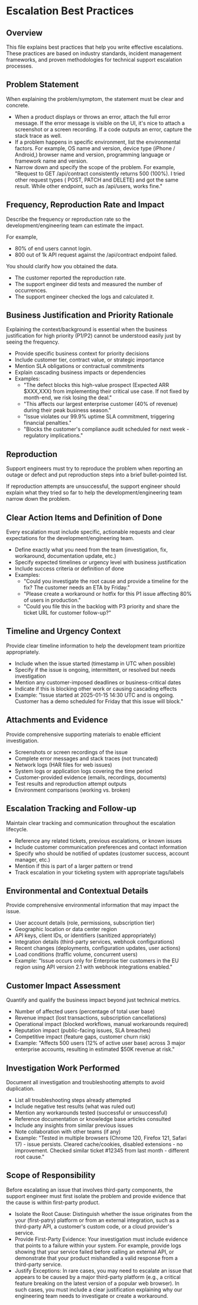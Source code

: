 # Escalation Best Practices

## Overview

This file explains best practices that help you write effective escalations. These practices are based on industry standards, incident management frameworks, and proven methodologies for technical support escalation processes.

## Problem Statement

When explaining the problem/symptom, the statement must be clear and concrete.

- When a product displays or throws an error, attach the full error message. If the error message is visible on the UI, it's nice to attach a screenshot or a screen recording. If a code outputs an error, capture the stack trace as well.
- If a problem happens in specific environment, list the environmental factors. For example, OS name and version, device type (iPhone / Android,) browser name and version, programming language or framework name and version.
- Narrow down and specify the scope of the problem. For example, "Request to GET /api/contract consistently returns 500 (100%). I tried other request types ( POST, PATCH and DELETE) and got the same result. While other endpoint, such as /api/users, works fine."

## Frequency, Reproduction Rate and Impact

Describe the frequency or reproduction rate so the development/engineering team can estimate the impact.

For example,
- 80% of end users cannot login.
- 800 out of 1k API request against the /api/contract endpoint failed.

You should clarify how you obtained the data.
- The customer reported the reproduction rate.
- The support engineer did tests and measured the number of occurrences.
- The support engineer checked the logs and calculated it.

## Business Justification and Priority Rationale

Explaining the context/background is essential when the business justification for high priority (P1/P2) cannot be understood easily just by seeing the frequency.

- Provide specific business context for priority decisions
- Include customer tier, contract value, or strategic importance
- Mention SLA obligations or contractual commitments
- Explain cascading business impacts or dependencies
- Examples:
  * "The defect blocks this high-value prospect (Expected ARR $XXX,XXX) from implementing their critical use case. If not fixed by month-end, we risk losing the deal."
  * "This affects our largest enterprise customer (40% of revenue) during their peak business season."
  * "Issue violates our 99.9% uptime SLA commitment, triggering financial penalties."
  * "Blocks the customer's compliance audit scheduled for next week - regulatory implications."

## Reproduction

Support engineers must try to reproduce the problem when reporting an outage or defect and put reproduction steps into a brief bullet-pointed list.

If reproduction attempts are unsuccessful, the support engineer should explain what they tried so far to help the development/engineering team narrow down the problem.

## Clear Action Items and Definition of Done

Every escalation must include specific, actionable requests and clear expectations for the development/engineering team.

- Define exactly what you need from the team (investigation, fix, workaround, documentation update, etc.)
- Specify expected timelines or urgency level with business justification
- Include success criteria or definition of done
- Examples:
  * "Could you investigate the root cause and provide a timeline for the fix? The customer needs an ETA by Friday."
  * "Please create a workaround or hotfix for this P1 issue affecting 80% of users in production."
  * "Could you file this in the backlog with P3 priority and share the ticket URL for customer follow-up?"

## Timeline and Urgency Context

Provide clear timeline information to help the development team prioritize appropriately.

- Include when the issue started (timestamp in UTC when possible)
- Specify if the issue is ongoing, intermittent, or resolved but needs investigation
- Mention any customer-imposed deadlines or business-critical dates
- Indicate if this is blocking other work or causing cascading effects
- Example: "Issue started at 2025-01-15 14:30 UTC and is ongoing. Customer has a demo scheduled for Friday that this issue will block."

## Attachments and Evidence

Provide comprehensive supporting materials to enable efficient investigation.

- Screenshots or screen recordings of the issue
- Complete error messages and stack traces (not truncated)
- Network logs (HAR files for web issues)
- System logs or application logs covering the time period
- Customer-provided evidence (emails, recordings, documents)
- Test results and reproduction attempt outputs
- Environment comparisons (working vs. broken)

## Escalation Tracking and Follow-up

Maintain clear tracking and communication throughout the escalation lifecycle.

- Reference any related tickets, previous escalations, or known issues
- Include customer communication preferences and contact information
- Specify who should be notified of updates (customer success, account manager, etc.)
- Mention if this is part of a larger pattern or trend
- Track escalation in your ticketing system with appropriate tags/labels

## Environmental and Contextual Details

Provide comprehensive environmental information that may impact the issue.

- User account details (role, permissions, subscription tier)
- Geographic location or data center region
- API keys, client IDs, or identifiers (sanitized appropriately)
- Integration details (third-party services, webhook configurations)
- Recent changes (deployments, configuration updates, user actions)
- Load conditions (traffic volume, concurrent users)
- Example: "Issue occurs only for Enterprise tier customers in the EU region using API version 2.1 with webhook integrations enabled."

## Customer Impact Assessment

Quantify and qualify the business impact beyond just technical metrics.

- Number of affected users (percentage of total user base)
- Revenue impact (lost transactions, subscription cancellations)
- Operational impact (blocked workflows, manual workarounds required)
- Reputation impact (public-facing issues, SLA breaches)
- Competitive impact (feature gaps, customer churn risk)
- Example: "Affects 500 users (12% of active user base) across 3 major enterprise accounts, resulting in estimated $50K revenue at risk."

## Investigation Work Performed

Document all investigation and troubleshooting attempts to avoid duplication.

- List all troubleshooting steps already attempted
- Include negative test results (what was ruled out)
- Mention any workarounds tested (successful or unsuccessful)
- Reference documentation or knowledge base articles consulted
- Include any insights from similar previous issues
- Note collaboration with other teams (if any)
- Example: "Tested in multiple browsers (Chrome 120, Firefox 121, Safari 17) - issue persists. Cleared cache/cookies, disabled extensions - no improvement. Checked similar ticket #12345 from last month - different root cause."

## Scope of Responsibility

Before escalating an issue that involves third-party components, the support engineer must first isolate the problem and provide evidence that the cause is within first-party product.

- Isolate the Root Cause: Distinguish whether the issue originates from the your (first-patry) platform or from an external integration, such as a third-party API, a customer's custom code, or a cloud provider's service.
- Provide First-Party Evidence: Your investigation must include evidence that points to a failure within your system. For example, provide logs showing that your service failed before calling an external API, or demonstrate that your product mishandled a valid response from a third-party service.
- Justify Exceptions: In rare cases, you may need to escalate an issue that appears to be caused by a major third-party platform (e.g., a critical feature breaking on the latest version of a popular web browser). In such cases, you must include a clear justification explaining why our engineering team needs to investigate or create a workaround.
